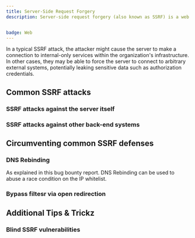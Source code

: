 ```yaml
---
title: Server-Side Request Forgery
description: Server-side request forgery (also known as SSRF) is a web security vulnerability that allows an attacker to induce the server-side application to make HTTP requests to an arbitrary domain of the attacker's choosing.


badge: Web
---
```



In a typical SSRF attack, the attacker might cause the server to make a connection to internal-only services within the organization's infrastructure. In other cases, they may be able to force the server to connect to arbitrary external systems, potentially leaking sensitive data such as authorization credentials.


## Common SSRF attacks

### SSRF attacks against the server itself


### SSRF attacks against other back-end systems


## Circumventing common SSRF defenses


### DNS Rebinding

As explained in this bug bounty report. DNS Rebinding can be used to abuse a race condition on the IP whitelist.



### Bypass filtesr via open redirection



## Additional Tips & Trickz

### Blind SSRF vulnerabilities
